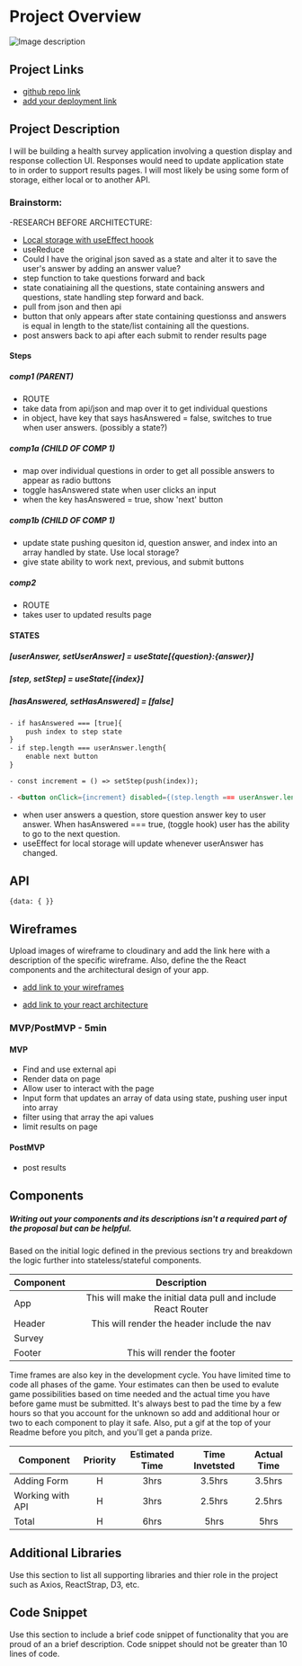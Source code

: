 # Project Overview
![Image description](https://media.tenor.com/images/afdd108e2e6b46fd825a66e1b92dc87e/tenor.gif)

## Project Links

- [github repo link](https://github.com/hbubley/react_app_project_2)
- [add your deployment link]()

## Project Description

I will be building a health survey application involving a question display and response collection UI.  Responses would need to update application state to in order to support results pages.
I will most likely be using some form of storage, either local or to another API. 

### Brainstorm:
-RESEARCH BEFORE ARCHITECTURE:

- [Local storage with useEffect hoook](https://www.udemy.com/course/modern-react-bootcamp/learn/lecture/14384908#overview)
- useReduce
- Could I have the original json saved as a state and alter it to save the user's answer by adding an answer value?
- step function to take questions forward and back
- state conatiaining all the questions, state containing answers and questions, state handling step forward and back.
- pull from json and then api
- button that only appears after state containing questionss and answers is equal in length to the state/list containing all the questions. 
- post answers back to api after each submit to render results page

#### Steps

##### comp1 (PARENT)

- ROUTE
- take data from api/json and map over it to get individual questions
- in object, have key that says hasAnswered = false, switches to true when user answers. (possibly a state?)

##### comp1a (CHILD OF COMP 1)

- map over individual questions in order to get all possible answers to appear as radio buttons
- toggle hasAnswered state when user clicks an input
- when the key hasAnswered = true, show 'next' button

##### comp1b (CHILD OF COMP 1)

- update state pushing quesiton id, question answer, and index into an array handled by state. Use local storage?
- give state ability to work next, previous, and submit buttons

##### comp2

- ROUTE
- takes user to updated results page

#### STATES

##### [userAnswer, setUserAnswer] = useState[{question}:{answer}]

##### [step, setStep] = useState[{index}]

##### [hasAnswered, setHasAnswered] = [false]

``` HTML
- if hasAnswered === [true]{
    push index to step state
}
- if step.length === userAnswer.length{
    enable next button
}

- const increment = () => setStep(push(index));

- <button onClick={increment} disabled={(step.length === userAnswer.length && hasAnswered===true) ? false : true}>
```

- when user answers a question, store question answer key to user answer. When hasAnswered === true, (toggle hook) user has the ability to go to the next question. 
- useEffect for local storage will update whenever userAnswer has changed. 


## API




```
{data: { }}
```


## Wireframes

Upload images of wireframe to cloudinary and add the link here with a description of the specific wireframe. Also, define the the React components and the architectural design of your app.

- [add link to your wireframes]()

- [add link to your react architecture]()


### MVP/PostMVP - 5min



#### MVP
- Find and use external api
- Render data on page
- Allow user to interact with the page
- Input form that updates an array of data using state, pushing user input into array
- filter using that array the api values
- limit results on page

#### PostMVP 

- post results

## Components
##### Writing out your components and its descriptions isn't a required part of the proposal but can be helpful.

Based on the initial logic defined in the previous sections try and breakdown the logic further into stateless/stateful components.

| Component | Description |
| --- | :---: |  
| App | This will make the initial data pull and include React Router|o[pl]
| Header | This will render the header include the nav |
| Survey |
| Footer | This will render the footer|


Time frames are also key in the development cycle.  You have limited time to code all phases of the game.  Your estimates can then be used to evalute game possibilities based on time needed and the actual time you have before game must be submitted. It's always best to pad the time by a few hours so that you account for the unknown so add and additional hour or two to each component to play it safe. Also, put a gif at the top of your Readme before you pitch, and you'll get a panda prize.

| Component | Priority | Estimated Time | Time Invetsted | Actual Time |
| --- | :---: |  :---: | :---: | :---: |
| Adding Form | H | 3hrs| 3.5hrs | 3.5hrs |
| Working with API | H | 3hrs| 2.5hrs | 2.5hrs |
| Total | H | 6hrs| 5hrs | 5hrs |

## Additional Libraries
 Use this section to list all supporting libraries and thier role in the project such as Axios, ReactStrap, D3, etc.

## Code Snippet

Use this section to include a brief code snippet of functionality that you are proud of an a brief description.  Code snippet should not be greater than 10 lines of code.

```

```
<!-- 
Important Code:
```
Question HTMML:

    <div class="question mb-4 pt-4 p-4 p-md-5">
                        <h3 class="mb-4">5. Has the person fallen in the past 12 months?</h3>

                        <label class="answer btn btn-lg btn-light text-primary mr-2">
                            <input style="display: inline-block; vertical-align: baseline;" value="Yes" type="radio" name="CFRA5">&nbsp; <span style="display: inline-block; vertical-align: middle;">Yes</span>
                        </label>

                        <label class="answer btn btn-lg btn-light text-primary mr-2">
                            <input style="display: inline-block; vertical-align: baseline;" value="No" type="radio" name="CFRA5">&nbsp; <span style="display: inline-block; vertical-align: middle;">No</span>
                        </label>

                        <label class="answer btn btn-lg btn-light text-primary mr-2">
                            <input style="display: inline-block; vertical-align: baseline;" value="s" type="radio" name="CFRA5">&nbsp; <span style="display: inline-block; vertical-align: middle;">Unknown</span>
                        </label>

                    </div>

window.storedFormValues = JSON.parse('{"CFRA33": "No", "CFRA32": "Yes", "CFRA31": "No", "CFRA30": "Yes", "CFRA37": "No", "CFRA36": "Yes", "CFRA35": "No", "CFRA34": "Yes", "CFRA38": "Unknown", "CFRA19": "No", "CFRA18": "No", "CFRA11": "No", "CFRA10": "Unknown", "CFRA13": "No", "CFRA12": "No", "CFRA15": "No", "CFRA14": "No", "CFRA17": "No", "CFRA16": "No", "CFRA1": "Yes", "CFRA3": "No", "CFRA2": "No", "CFRA5": "No", "CFRA4": "Unknown", "CFRA7": "Yes", "CFRA6": "No", "CFRA9": "No", "CFRA8": "No", "CFRA24": "No", "CFRA25": "Yes", "CFRA26": "No", "CFRA27": "No", "CFRA20": "Unknown", "CFRA21": "Unknown", "CFRA22": "No", "CFRA23": "No", "CFRA28": "Yes", "CFRA29": "No"}');

        var $loader = $('#loader');
        var $visibleQuestion = $('.question.active');
        var $submitBtn = $('.submit');
        var $questions = $('.questions');
        var $progressBar = $('.progress-bar');
        var totalQuestionCount = $questions.children().length;
        var respondedQuestionCount = _.size(window.storedFormValues);

        $(function() {
            $(document)
                .on('click', '.answer input', onAnswerClick)
                .on('click', '.back', onBackClick)
                .on('click', '.next', onNextClick);

            adjustQuestionsHeight($questions, $visibleQuestion);

            if (window.storedFormValues) {
                loadStoredFormValues(true);
            }


 Old code for updating progress bar:

 function updateProgressBar() {
            $progressBar.css('width', (respondedQuestionCount / totalQuestionCount) * 100 + '%');
        }

        function updateSubmitButton() {
            if (totalQuestionCount === respondedQuestionCount) {
                $submitBtn
                    .removeClass('disabled')
                    .fadeIn();
            }
        } 

 function onBackClick(e) {
            e.preventDefault();

            var $previousQuestion = $visibleQuestion.prev();

            if ($previousQuestion.length) {
                moveBack($visibleQuestion, $previousQuestion);
                $visibleQuestion = $previousQuestion;
                adjustQuestionsHeight($questions, $visibleQuestion);
            }
        }

        function onNextClick(e) {
            e.preventDefault();

            var $nextQuestion = $visibleQuestion.next();

            if ($nextQuestion.length) {
                moveForward($visibleQuestion, $nextQuestion);
                $visibleQuestion = $nextQuestion;
                adjustQuestionsHeight($questions, $visibleQuestion);

                if (!$visibleQuestion.next().length) {
                    $submitBtn.fadeIn();
                }
            }
        }

        function submitResponse(key, value, callback) {
            $.ajax({
                type: "PATCH",
                url: "/api/patientvisit/14/",
                data: JSON.stringify({
                    mds_data: window.storedFormValues,
                    changes: [{
                        type: "ASSESSMENT",
                        key: key,
                        value: value
                    }]
                }),
                success: function(response) {
                    if (
                        response &&
                        !_.isUndefined(response["mds_data"])
                    ) {
                        window.storedFormValues = response["mds_data"];

                        loadStoredFormValues(false, response["new_changes"]);

                        if (callback) {
                            callback(response);
                        }
                    }
                },
                contentType: "application/json"
            });
        }

        function loadStoredFormValues(isInitialLoad, newChanges) {
            if (newChanges) {
                _.forEach(newChanges, function(change) {
                    updateFormValues(
                        change.field,
                        change.value,
                        change.user,
                        change.datetime
                    );
                });
            } else {
                for (field in window.storedFormValues) {
                    updateFormValues(field, window.storedFormValues[field]);
                }
            }

            respondedQuestionCount = _.size(window.storedFormValues);

            updateProgressBar();
            updateSubmitButton();
        }

        function updateFormValues(field, value) {
            var $inputs = $('[name="' + field + '"]');

            if ($inputs.length) {
                if ($inputs.eq(0)[0].type == "checkbox") {
                    if (value == "1") {
                        $inputs.prop("checked", true);
                    } else {
                        $inputs.prop("checked", false);
                    }
                } else {
                    if ($inputs.eq(0).is(":radio")) {
                        $inputs.val([value]);
                    } else {
                        $inputs.val(value);
                    }
                }

                $inputs.eq(0).closest('.question').addClass('responded');
            }
        }

        function moveBack($visibleQuestion, $previousQuestion) {
            $visibleQuestion
                .removeClass('animating')
                .removeClass('previous')
                .addClass('next')
                .addClass('animating')
                .removeClass('active');
            $previousQuestion
                .removeClass('animating')
                .addClass('.previous')
                .removeClass('.next')
                .addClass('animating')
                .addClass('active');

            if ($previousQuestion.prev().length) {
                $('.back').removeClass('disabled');
            } else {
                $('.back').addClass('disabled');
            }

            if ($previousQuestion.next().length && $previousQuestion.hasClass('responded')) {
                $('.next').removeClass('disabled');
            } else {
                $('.next').addClass('disabled');
            }
        }
step functions
        function moveForward($visibleQuestion, $nextQuestion) {
            $visibleQuestion
                .removeClass('animating')
                .removeClass('next')
                .addClass('previous')
                .addClass('animating')
                .removeClass('active')
                .addClass('responded');
            $nextQuestion
                .removeClass('animating')
                .addClass('.next')
                .removeClass('.previous')
                .addClass('animating')
                .addClass('active');

            if ($nextQuestion.prev().length) {
                $('.back').removeClass('disabled');
            } else {
                $('.back').addClass('disabled');
            }

            if ($nextQuestion.next().length && $nextQuestion.hasClass('responded')) {
                $('.next').removeClass('disabled');
            } else {
                $('.next').addClass('disabled');
            }
        }

        function adjustQuestionsHeight($questions, $visibleQuestion) {
            $questions.css('height', $visibleQuestion.height() + parseInt($visibleQuestion.css('padding'), 10) * 2);
        }
    </script>

```        
-->